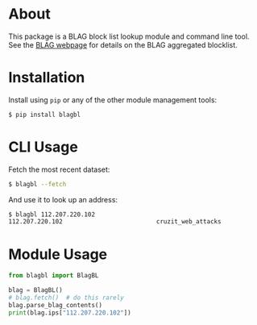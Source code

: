 # About

This package is a BLAG block list lookup module and command line tool.
See the [BLAG webpage](https://steel.isi.edu/projects/BLAG) for
details on the BLAG aggregated blocklist.

# Installation

Install using `pip` or any of the other module management tools:

``` sh
$ pip install blagbl
```

# CLI Usage

Fetch the most recent dataset:

``` sh
$ blagbl --fetch
```

And use it to look up an address:

``` sh
$ blagbl 112.207.220.102
112.207.220.102                          cruzit_web_attacks
```

# Module Usage

``` python
from blagbl import BlagBL

blag = BlagBL()
# blag.fetch()  # do this rarely
blag.parse_blag_contents()
print(blag.ips["112.207.220.102"])
```
